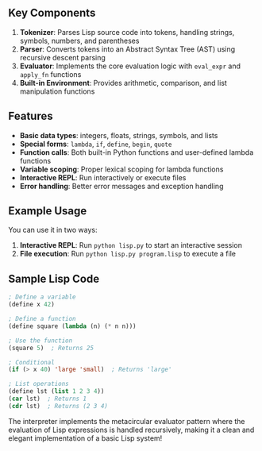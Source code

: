 ## Key Components

1. **Tokenizer**: Parses Lisp source code into tokens, handling strings, symbols, numbers, and parentheses
2. **Parser**: Converts tokens into an Abstract Syntax Tree (AST) using recursive descent parsing
3. **Evaluator**: Implements the core evaluation logic with `eval_expr` and `apply_fn` functions
4. **Built-in Environment**: Provides arithmetic, comparison, and list manipulation functions

## Features

- **Basic data types**: integers, floats, strings, symbols, and lists
- **Special forms**: `lambda`, `if`, `define`, `begin`, `quote`
- **Function calls**: Both built-in Python functions and user-defined lambda functions
- **Variable scoping**: Proper lexical scoping for lambda functions
- **Interactive REPL**: Run interactively or execute files
- **Error handling**: Better error messages and exception handling

## Example Usage

You can use it in two ways:

1. **Interactive REPL**: Run `python lisp.py` to start an interactive session
2. **File execution**: Run `python lisp.py program.lisp` to execute a file

## Sample Lisp Code

```lisp
; Define a variable
(define x 42)

; Define a function
(define square (lambda (n) (* n n)))

; Use the function
(square 5)  ; Returns 25

; Conditional
(if (> x 40) 'large 'small)  ; Returns 'large'

; List operations
(define lst (list 1 2 3 4))
(car lst)  ; Returns 1
(cdr lst)  ; Returns (2 3 4)
```

The interpreter implements the metacircular evaluator pattern where the evaluation of Lisp expressions is handled recursively, making it a clean and elegant implementation of a basic Lisp system!